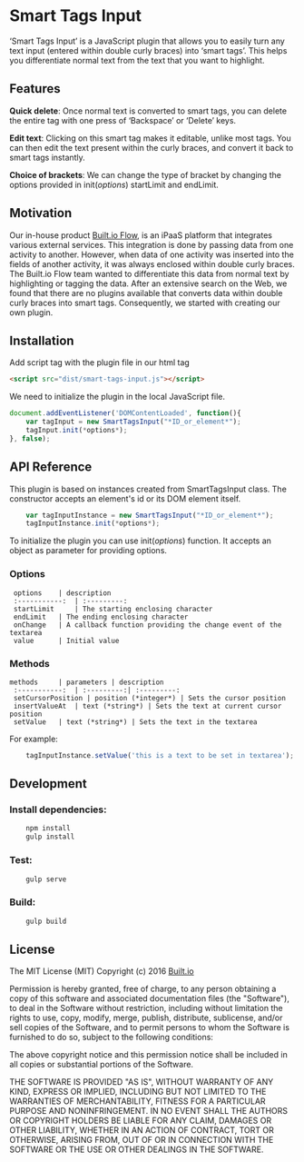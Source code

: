 # Smart Tags Input

‘Smart Tags Input’ is a JavaScript plugin that allows you to easily turn any text input (entered within double curly braces) into ‘smart tags’. This helps you differentiate normal text from the text that you want to highlight. 

## Features 

**Quick delete**: Once normal text is converted to smart tags, you can delete the entire tag with one press of ‘Backspace’ or ‘Delete’ keys. 

**Edit text**: Clicking on this smart tag makes it editable, unlike most tags. You can then edit the text present within the curly braces, and convert it back to smart tags instantly. 

**Choice of brackets**: We can change the type of bracket by changing the options provided in init(*options*) startLimit and endLimit. 
## Motivation
Our in-house product [Built.io Flow](https://www.built.io/products/flow/overview), is an iPaaS platform that integrates various external services. This integration is done by passing data from one activity to another. However, when data of one activity was inserted into the fields of another activity, it was always enclosed within double curly braces. The Built.io Flow team wanted to differentiate this data from normal text by highlighting or tagging the data. After an extensive search on the Web, we found that there are no plugins available that converts data within double curly braces into smart tags. Consequently, we started with creating our own plugin.  

## Installation

Add script tag with the plugin file in our html <head> tag

```html
<script src="dist/smart-tags-input.js"></script>
```

We need to initialize the plugin in the local JavaScript file.

```js
document.addEventListener('DOMContentLoaded', function(){
	var tagInput = new SmartTagsInput("*ID_or_element*");
	tagInput.init(*options*);
}, false);
```

## API Reference

This plugin is based on instances created from SmartTagsInput class. The constructor accepts an element's id or its DOM element itself.
```js
	var tagInputInstance = new SmartTagsInput("*ID_or_element*");
	tagInputInstance.init(*options*);
```	
To initialize the plugin you can use init(*options*) function. It accepts an object as parameter for providing options.
### Options

	 options 	| description 
	 :-----------: 	| :---------: 
	 startLimit 	| The starting enclosing character
	 endLimit 	| The ending enclosing character
	 onChange	| A callback function providing the change event of the textarea
	 value		| Initial value
	 
### Methods
	
	methods 	| parameters | description 
	 :-----------: 	| :---------:| :---------: 
	 setCursorPosition | position (*integer*) | Sets the cursor position
	 insertValueAt 	| text (*string*) | Sets the text at current cursor position
	 setValue 	| text (*string*) | Sets the text in the textarea

For example:
```js
	tagInputInstance.setValue('this is a text to be set in textarea');
```

## Development

### Install dependencies:
```js
	npm install
	gulp install
```
### Test:
```js
	gulp serve
```
### Build:
```js
	gulp build
```

## License

The MIT License (MIT)
Copyright (c) 2016 [Built.io](https://www.built.io/) 

Permission is hereby granted, free of charge, to any person obtaining a copy of this software and associated documentation files (the "Software"), to deal in the Software without restriction, including without limitation the rights to use, copy, modify, merge, publish, distribute, sublicense, and/or sell copies of the Software, and to permit persons to whom the Software is furnished to do so, subject to the following conditions:

The above copyright notice and this permission notice shall be included in all copies or substantial portions of the Software.

THE SOFTWARE IS PROVIDED "AS IS", WITHOUT WARRANTY OF ANY KIND, EXPRESS OR IMPLIED, INCLUDING BUT NOT LIMITED TO THE WARRANTIES OF MERCHANTABILITY, FITNESS FOR A PARTICULAR PURPOSE AND NONINFRINGEMENT. IN NO EVENT SHALL THE AUTHORS OR COPYRIGHT HOLDERS BE LIABLE FOR ANY CLAIM, DAMAGES OR OTHER LIABILITY, WHETHER IN AN ACTION OF CONTRACT, TORT OR OTHERWISE, ARISING FROM, OUT OF OR IN CONNECTION WITH THE SOFTWARE OR THE USE OR OTHER DEALINGS IN THE SOFTWARE.
